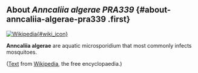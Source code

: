 About *Anncaliia algerae PRA339* {#about-anncaliia-algerae-pra339 .first}
--------------------------------

[![Wikipedia](/img/wikipedia_logo_v2_en.png){#wiki_icon}](http://en.wikipedia.org/wiki/Anncaliia_algerae)

**Anncaliia algerae** are aquatic microsporidium that most commonly
infects mosquitoes.

([Text](http://en.wikipedia.org/wiki/Anncaliia_algerae) from
[Wikipedia](http://en.wikipedia.org/), the free encyclopaedia.)
